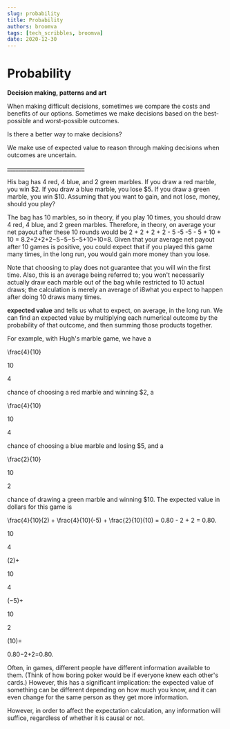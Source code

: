 ```yaml
---
slug: probability
title: Probability
authors: broomva
tags: [tech_scribbles, broomva]
date: 2020-12-30
---
```

# Probability

**Decision making, patterns and art**

When making difficult decisions, sometimes we compare the costs and benefits of our options. Sometimes we make decisions based on the best-possible and worst-possible outcomes.

Is there a better way to make decisions?

We make use of expected value to reason through making decisions when outcomes are uncertain.

~~____________________________~~

His bag has 4 red, 4 blue, and 2 green marbles. If you draw a red marble, you win $2. If you draw a blue marble, you lose $5. If you draw a green marble, you win $10. Assuming that you want to gain, and not lose, money, should you play?

The bag has 10 marbles, so in theory, if you play 10 times, you should draw 4 red, 4 blue, and 2 green marbles. Therefore, in theory, on average your net payout after these 10 rounds would be 2 + 2 + 2 + 2 - 5 -5 -5 - 5 + 10 + 10 = 8.2+2+2+2−5−5−5−5+10+10=8. Given that your average net payout after 10 games is positive, you could expect that if you played this game many times, in the long run, you would gain more money than you lose.

Note that choosing to play does not guarantee that you will win the first time. Also, this is an average being referred to; you won't necessarily actually draw each marble out of the bag while restricted to 10 actual draws; the calculation is merely an average of i8what you expect to happen after doing 10 draws many times.

**expected value** and tells us what to expect, on average, in the long run. We can find an expected value by multiplying each numerical outcome by the probability of that outcome, and then summing those products together.

For example, with Hugh's marble game, we have a

\frac{4}{10}

10

4

chance of choosing a red marble and winning $2, a

\frac{4}{10}

10

4

chance of choosing a blue marble and losing $5, and a

\frac{2}{10}

10

2

chance of drawing a green marble and winning $10. The expected value in dollars for this game is

\frac{4}{10}(2) + \frac{4}{10}(-5) + \frac{2}{10}(10) = 0.80 - 2 + 2 = 0.80.

10

4

(2)+

10

4

(−5)+

10

2

(10)=

0.80−2+2=0.80.

Often, in games, different people have different information available to them. (Think of how boring poker would be if everyone knew each other's cards.) However, this has a significant implication: the expected value of something can be different depending on how much you know, and it can even change for the same person as they get more information.

However, in order to affect the expectation calculation, any information will suffice, regardless of whether it is causal or not.
